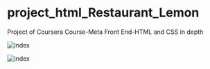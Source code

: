 # project_html_Restaurant_Lemon
Project of Coursera Course-Meta Front End-HTML and CSS in depth

![index](https://github.com/yivvm/Project_html_Restaurant_Lemon/assets/134717898/83f75e83-4d87-4087-a390-520facc144bb)

![index](https://github.com/yivvm/project_html_Restaurant_Lemon/assets/134717898/3b8dce40-0245-4652-80ea-ba5e74bfa5b5)
